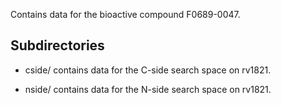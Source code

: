 Contains data for the bioactive compound F0689-0047.

## Subdirectories

- cside/ contains data for the C-side search space on rv1821.

- nside/ contains data for the N-side search space on rv1821.

